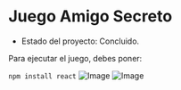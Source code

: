 <h1>Juego Amigo Secreto</h1>

- Estado del proyecto: Concluido.

Para ejecutar el juego, debes poner:

```npm install react```
![Image](https://github.com/user-attachments/assets/f7961be5-7ddf-4e7b-a298-8ed19e957e19)
![Image](https://github.com/user-attachments/assets/4bc6c36e-5471-46b0-b708-c5a2019af570)
